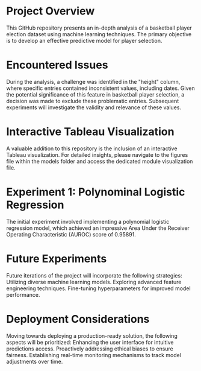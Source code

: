 # Project Overview
This GitHub repository presents an in-depth analysis of a basketball player election dataset using machine learning techniques. The primary objective is to develop an effective predictive model for player selection.
# Encountered Issues
During the analysis, a challenge was identified in the "height" column, where specific entries contained inconsistent values, including dates. Given the potential significance of this feature in basketball player selection, a decision was made to exclude these problematic entries. Subsequent experiments will investigate the validity and relevance of these values.
# Interactive Tableau Visualization
A valuable addition to this repository is the inclusion of an interactive Tableau visualization. For detailed insights, please navigate to the figures file within the models folder and access the dedicated module visualization file.
# Experiment 1: Polynominal Logistic Regression
The initial experiment involved implementing a polynomial logistic regression model, which achieved an impressive Area Under the Receiver Operating Characteristic (AUROC) score of 0.95891.
# Future Experiments
Future iterations of the project will incorporate the following strategies:
Utilizing diverse machine learning models.
Exploring advanced feature engineering techniques.
Fine-tuning hyperparameters for improved model performance.
# Deployment Considerations
Moving towards deploying a production-ready solution, the following aspects will be prioritized:
Enhancing the user interface for intuitive predictions access.
Proactively addressing ethical biases to ensure fairness.
Establishing real-time monitoring mechanisms to track model adjustments over time.

